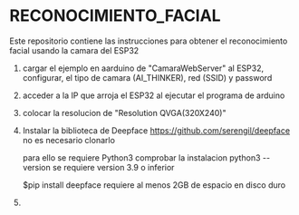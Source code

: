 # RECONOCIMIENTO_FACIAL
Este repositorio contiene las instrucciones para obtener el reconocimiento facial usando la camara del ESP32


1. cargar el ejemplo en aarduino de "CamaraWebServer" al ESP32, configurar, el tipo de camara (AI_THINKER), red (SSID) y password
2. acceder a la IP que arroja el ESP32 al ejecutar el programa de arduino
3. colocar la resolucion de  "Resolution QVGA(320X240)"
4. Instalar la biblioteca de Deepface
    https://github.com/serengil/deepface   no es necesario clonarlo
    
    para ello se requiere Python3
    comprobar la instalacion
         python3 --version
         se requiere version 3.9 o inferior
     
    $pip install deepface   requiere al menos 2GB de espacio en disco duro
5. 

